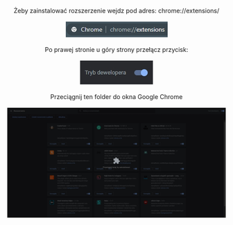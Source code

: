 <p align="center">
    Żeby zainstalować rozszerzenie wejdz pod adres: chrome://extensions/
    <br>
    <br>
    <img src="src/images/readme/chrome_3RLDV3qy3JecWQn.jpg" alt="Logo">
    <br>
    <br>
    Po prawej stronie u góry strony przełącz przycisk:
    <br>
    <br>
    <img src="src/images/readme/chrome_AUVylho271LonCS.jpg" alt="Logo">
    <br>
    <br>
    Przeciągnij ten folder do okna Google Chrome
    <br>
    <br>
    <img src="src/images/readme/chrome_yqX5liPK6h7IHcE.jpg" alt="Logo">
</p>